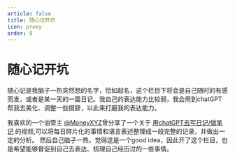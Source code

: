 ```yaml
---
article: false
title: 随心记开坑
icon: proxy
order: 0
---
```

# 随心记开坑
随心记是我脑子一热突然想的名字，恰如起名，这个栏目下将会是自己随时的有感而发，或者是某一天的一篇日记。我自己的表达能力比较弱，我会用到chatGPT帮我去美化、调整一些措辞，以此来打磨我的表达能力。    

我喜欢的一个油管主 [@MoneyXYZ](https://www.youtube.com/@MoneyXYZ)曾分享了一个关于 [用chatGPT去写日记/做笔记](https://www.youtube.com/watch?v=ZRv0Z-M7NqM&t=1s&ab_channel=MoneyXYZ) 的视频,可以将每日碎片化的事情和语言表述整理成一段完整的记录，并做出一定的分析。 然后自己脑子一热，觉得这是一个good idea，因此开了这个栏目，也是希望能够督促到自己去表达、梳理自己经历过的一些事情。


